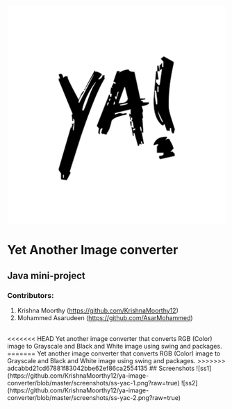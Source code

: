 ![logo](https://github.com/KrishnaMoorthy12/ya-image-converter/blob/master/raw/logo.png?raw=true)
# Yet Another Image converter
## Java mini-project
### Contributors:
1. Krishna Moorthy (https://github.com/KrishnaMoorthy12)
2. Mohammed Asarudeen (https://github.com/AsarMohammed)
<br />
<<<<<<< HEAD
Yet another image converter that converts RGB (Color) image to Grayscale and Black and White image using swing and packages. <br/>
=======
Yet another image converter that converts RGB (Color) image to Grayscale and Black and White image using swing and packages.
>>>>>>> adcabbd21cd67881f83042bbe62ef86ca2554135
## Screenshots
![ss1](https://github.com/KrishnaMoorthy12/ya-image-converter/blob/master/screenshots/ss-yac-1.png?raw=true)
![ss2](https://github.com/KrishnaMoorthy12/ya-image-converter/blob/master/screenshots/ss-yac-2.png?raw=true)
